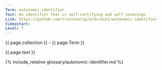 ```yaml
---
Term: autonomic-identifier
Text: An identifier that is self-certifying and self-sovereign
Link: https://github.com/trustoverip/acdc/wiki/autonomic-identifier
Videostart: 
Level: 7
---
```


{{ page.collection }} - {{ page.Term }}

   {{ page.text }}

{% include_relative glossary/autonomic-identifier.md %}
